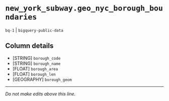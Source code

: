 # `new_york_subway.geo_nyc_borough_boundaries`
`bq-1` | `bigquery-public-data`

## Column details
* [STRING]    `borough_code`
* [STRING]    `borough_name`
* [FLOAT]     `borough_area`
* [FLOAT]     `borough_len`
* [GEOGRAPHY] `borough_geom`

-------------------------------------------------------------------------------
*Do not make edits above this line.*
